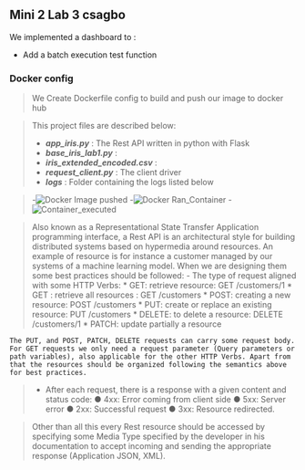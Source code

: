 ##  Mini 2 Lab 3 csagbo
We implemented a dashboard to :
- Add a batch execution test function

### Docker config
> We Create Dockerfile config to build and push our image to docker hub

> This project files are described below:
> - __*app_iris.py*__ : The Rest API written in python with Flask
> - __*base_iris_lab1.py*__ : 
> - __*iris_extended_encoded.csv*__ :
> - __*request_client.py*__ : The client driver
> - __*logs*__ : Folder containing the logs listed below

> -![Docker Image pushed](./logs/docker_push_image_logs.png)
> -![Docker Ran_Container](./logs/run_container_logs.jpeg)
> -![Container_executed](./logs/run_exec_logs.jpeg)

> Also known as a Representational State Transfer Application programming interface, a Rest API is an architectural style for building distributed systems based on hypermedia around resources. An example of resource is for instance a customer managed by our systems of a machine learning model. When we are designing them some best practices should be followed: 
	- The type of request aligned with some HTTP Verbs:
		* GET: retrieve resource: GET /customers/1
		* GET : retrieve all resources : GET /customers
		* POST: creating a new resource:  POST /customers
		* PUT: create or replace an existing resource: PUT /customers
		* DELETE: to delete a resource: DELETE /customers/1
		* PATCH: update partially a resource

	The PUT, and POST, PATCH, DELETE requests can carry some request body. For GET requests we only need a request parameter (Query parameters or path variables), also applicable for the other HTTP Verbs. Apart from that the resources should be organized following the semantics above for best practices. 

> - After each request, there is a response with a given content and status code: ● 4xx: Error coming from client side
> ● 5xx: Server error
> ● 2xx: Successful request
> ● 3xx: Resource redirected.

> Other than all this every Rest resource should be accessed by specifying some Media Type specified by the developer in his documentation to accept incoming and sending the appropriate response (Application JSON, XML).
		